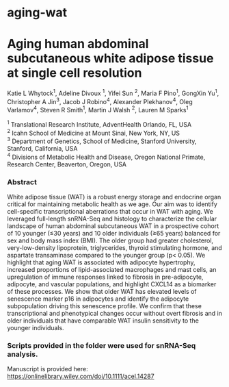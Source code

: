 # aging-wat
# Aging human abdominal subcutaneous white adipose tissue at single cell resolution
Katie L Whytock<sup>1</sup>, Adeline Divoux <sup>1</sup>, Yifei Sun <sup>2</sup>, Maria F Pino<sup>1</sup>, GongXin Yu<sup>1</sup>, Christopher A Jin<sup>3</sup>, Jacob J Robino<sup>4</sup>, Alexander Plekhanov<sup>4</sup>, Oleg Varlamov<sup>4</sup>, Steven R Smith<sup>1</sup>, Martin J Walsh <sup>2</sup>, Lauren M Sparks<sup>1</sup>

<sup>1</sup> Translational Research Institute, AdventHealth Orlando, FL, USA <br>
<sup>2</sup> Icahn School of Medicine at Mount Sinai, New York, NY, US <br>
<sup>3</sup> Department of Genetics, School of Medicine, Stanford University, Stanford, California, USA <br>
<sup>4</sup> Divisions of Metabolic Health and Disease, Oregon National Primate, Research Center, Beaverton, Oregon, USA <br>

### Abstract
White adipose tissue (WAT) is a robust energy storage and endocrine organ critical for maintaining metabolic health as we age. Our aim was to identify cell-specific transcriptional aberrations that occur in WAT with aging. We leveraged full-length snRNA-Seq and histology to characterize the cellular landscape of human abdominal subcutaneous WAT in a prospective cohort of 10 younger (≤30 years) and 10 older individuals (≥65 years) balanced for sex and body mass index (BMI). The older group had greater cholesterol, very-low-density lipoprotein, triglycerides, thyroid stimulating hormone, and aspartate transaminase compared to the younger group (p< 0.05). We highlight that aging WAT is associated with adipocyte hypertrophy, increased proportions of lipid-associated macrophages and mast cells, an upregulation of immune responses linked to fibrosis in pre-adipocyte, adipocyte, and vascular populations, and highlight CXCL14 as a biomarker of these processes. We show that older WAT has elevated levels of senescence marker p16 in adipocytes and identify the adipocyte subpopulation driving this senescence profile. We confirm that these transcriptional and phenotypical changes occur without overt fibrosis and in older individuals that have comparable WAT insulin sensitivity to the younger individuals.

### Scripts provided in the folder were used for snRNA-Seq analysis. 

Manuscript is provided here: https://onlinelibrary.wiley.com/doi/10.1111/acel.14287
